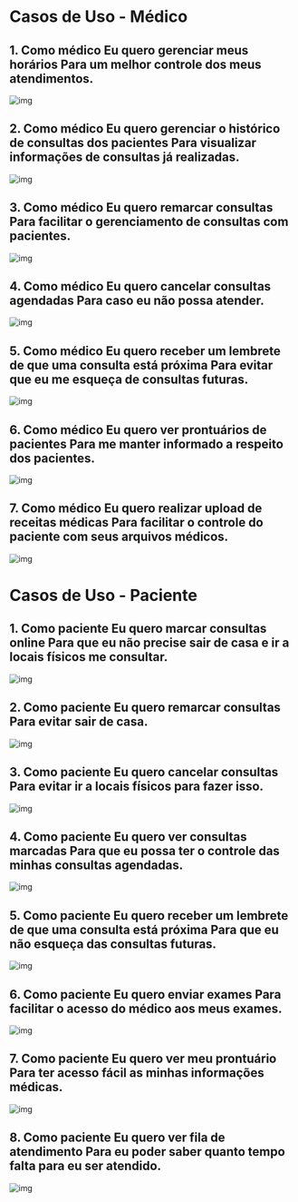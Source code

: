 # Casos de Uso - Médico
## 1. Como médico Eu quero gerenciar meus horários Para um melhor controle dos meus atendimentos. 

![img]()

## 2. Como médico Eu quero gerenciar o histórico de consultas dos pacientes Para visualizar informações de consultas já realizadas.
 
![img]()

## 3. Como médico Eu quero remarcar consultas Para facilitar o gerenciamento de consultas com pacientes. 

![img]()

## 4. Como médico Eu quero cancelar consultas agendadas Para caso eu não possa atender.

![img]()

## 5. Como médico Eu quero receber um lembrete de que uma consulta está próxima Para evitar que eu me esqueça de consultas futuras.

![img]()

## 6. Como médico Eu quero ver prontuários de pacientes Para me manter informado a respeito dos pacientes. 

![img]()

## 7. Como médico Eu quero realizar upload de receitas médicas Para facilitar o controle do paciente com seus arquivos médicos. 

![img]()

# Casos de Uso - Paciente

## 1. Como paciente Eu quero marcar consultas online Para que eu não precise sair de casa e ir a locais físicos me consultar.

![img]()

## 2. Como paciente Eu quero remarcar consultas Para evitar sair de casa. 

![img]()

## 3. Como paciente Eu quero cancelar consultas Para evitar ir a locais físicos para fazer isso. 

![img]()

## 4. Como paciente Eu quero ver consultas marcadas Para que eu possa ter o controle das minhas consultas agendadas. 

![img]()

## 5. Como paciente Eu quero receber um lembrete de que uma consulta está próxima Para que eu não esqueça das consultas futuras.

![img]()

## 6. Como paciente Eu quero enviar exames Para facilitar o acesso do médico aos meus exames.  

![img]()

## 7. Como paciente Eu quero ver meu prontuário Para ter acesso fácil as minhas informações médicas. 

![img]()

## 8. Como paciente Eu quero ver fila de atendimento Para eu poder saber quanto tempo falta para eu ser atendido.

![img]()